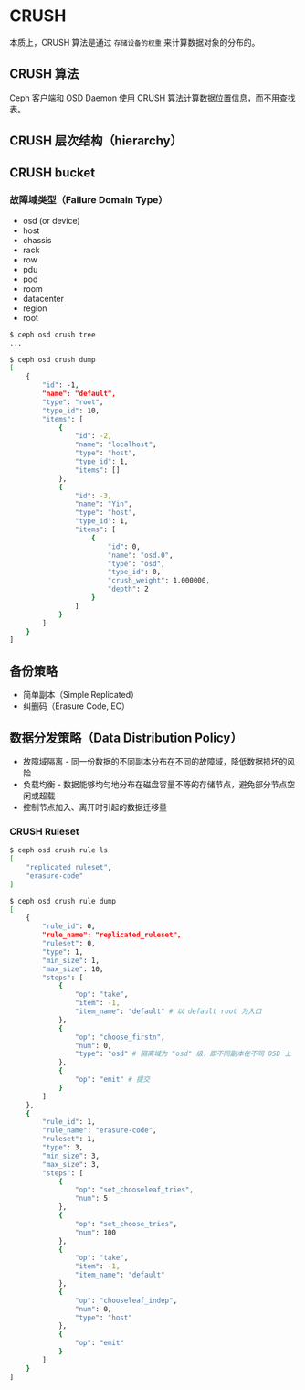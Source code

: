 # CRUSH

本质上，CRUSH 算法是通过 `存储设备的权重` 来计算数据对象的分布的。

## CRUSH 算法

<!--
Storage cluster clients and each Ceph OSD Daemon use the CRUSH algorithm to efficiently compute information about data location.
-->

Ceph 客户端和 OSD Daemon 使用 CRUSH 算法计算数据位置信息，而不用查找表。

## CRUSH 层次结构（hierarchy）

## CRUSH bucket

### 故障域类型（Failure Domain Type）

* osd (or device)
* host
* chassis
* rack
* row
* pdu
* pod
* room
* datacenter
* region
* root

```bash
$ ceph osd crush tree
...

$ ceph osd crush dump
[
    {
        "id": -1,
        "name": "default",
        "type": "root",
        "type_id": 10,
        "items": [
            {
                "id": -2,
                "name": "localhost",
                "type": "host",
                "type_id": 1,
                "items": []
            },
            {
                "id": -3,
                "name": "Yin",
                "type": "host",
                "type_id": 1,
                "items": [
                    {
                        "id": 0,
                        "name": "osd.0",
                        "type": "osd",
                        "type_id": 0,
                        "crush_weight": 1.000000,
                        "depth": 2
                    }
                ]
            }
        ]
    }
]
```

## 备份策略

* 简单副本（Simple Replicated）
* 纠删码（Erasure Code, EC）

## 数据分发策略（Data Distribution Policy）

* 故障域隔离 - 同一份数据的不同副本分布在不同的故障域，降低数据损坏的风险
* 负载均衡 - 数据能够均匀地分布在磁盘容量不等的存储节点，避免部分节点空闲或超载
* 控制节点加入、离开时引起的数据迁移量

### CRUSH Ruleset

```bash
$ ceph osd crush rule ls
[
    "replicated_ruleset",
    "erasure-code"
]

$ ceph osd crush rule dump
[
    {
        "rule_id": 0,
        "rule_name": "replicated_ruleset",
        "ruleset": 0,
        "type": 1,
        "min_size": 1,
        "max_size": 10,
        "steps": [
            {
                "op": "take",
                "item": -1,
                "item_name": "default" # 以 default root 为入口
            },
            {
                "op": "choose_firstn",
                "num": 0,
                "type": "osd" # 隔离域为 "osd" 级，即不同副本在不同 OSD 上
            },
            {
                "op": "emit" # 提交
            }
        ]
    },
    {
        "rule_id": 1,
        "rule_name": "erasure-code",
        "ruleset": 1,
        "type": 3,
        "min_size": 3,
        "max_size": 3,
        "steps": [
            {
                "op": "set_chooseleaf_tries",
                "num": 5
            },
            {
                "op": "set_choose_tries",
                "num": 100
            },
            {
                "op": "take",
                "item": -1,
                "item_name": "default"
            },
            {
                "op": "chooseleaf_indep",
                "num": 0,
                "type": "host"
            },
            {
                "op": "emit"
            }
        ]
    }
]
```